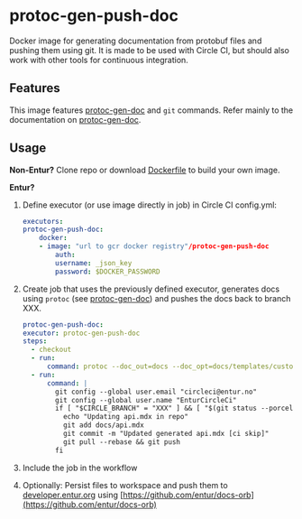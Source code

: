 # protoc-gen-push-doc
Docker image for generating documentation from protobuf files and pushing them using git. It is made to be used with Circle CI, but should also work with other tools for continuous integration.

## Features
This image features [protoc-gen-doc](https://github.com/pseudomuto/protoc-gen-doc) and `git` commands. Refer mainly to the documentation on [protoc-gen-doc](https://github.com/pseudomuto/protoc-gen-doc).

## Usage
**Non-Entur?** Clone repo or download [Dockerfile](./Dockerfile) to build your own image.

**Entur?**   
1. Define executor (or use image directly in job) in Circle CI config.yml:

    ```config.yml
    executors:
    protoc-gen-push-doc:
        docker:
        - image: "url to gcr docker registry"/protoc-gen-push-doc
            auth:
            username: _json_key
            password: $DOCKER_PASSWORD

    ```

2. Create job that uses the previously defined executor, generates docs using `protoc` (see [protoc-gen-doc](https://github.com/pseudomuto/protoc-gen-doc)) and pushes the docs back to branch XXX.
    ```config.yml
    protoc-gen-push-doc:
    executor: protoc-gen-push-doc
    steps:
      - checkout
      - run:
          command: protoc --doc_out=docs --doc_opt=docs/templates/custom-markdown.tmpl,api.mdx --proto_path=src/main/proto/  src/main/proto/*.proto
      - run:
          command: |
            git config --global user.email "circleci@entur.no"
            git config --global user.name "EnturCircleCi"
            if [ "$CIRCLE_BRANCH" = "XXX" ] && [ "$(git status --porcelain=v1 --untracked-files=no 2>/dev/null | wc -l )" != '0' ]; then
              echo "Updating api.mdx in repo"
              git add docs/api.mdx
              git commit -m "Updated generated api.mdx [ci skip]"
              git pull --rebase && git push
            fi
    ```

3. Include the job in the workflow

4. Optionally: Persist files to workspace and push them to [developer.entur.org](developer.entur.org) using [https://github.com/entur/docs-orb](https://github.com/entur/docs-orb)